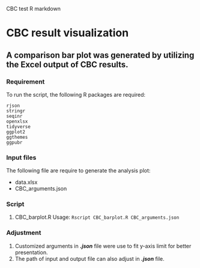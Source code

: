 CBC test R markdown

# CBC result visualization

## A comparison bar plot was generated by utilizing the Excel output of CBC results.

### Requirement
To run the script, the following R packages are required:
```
rjson
stringr
seqinr
openxlsx
tidyverse
ggplot2
ggthemes
ggpubr

```
### Input files
The following file are require to generate the analysis plot:
* data.xlsx
* CBC_arguments.json


### Script
1. CBC_barplot.R
Usage: `Rscript CBC_barplot.R CBC_arguments.json`

### Adjustment
1. Customized arguments in ***.json*** file were use to fit y-axis limit for better presentation.
2. The path of input and output file can also adjust in  ***.json*** file.



